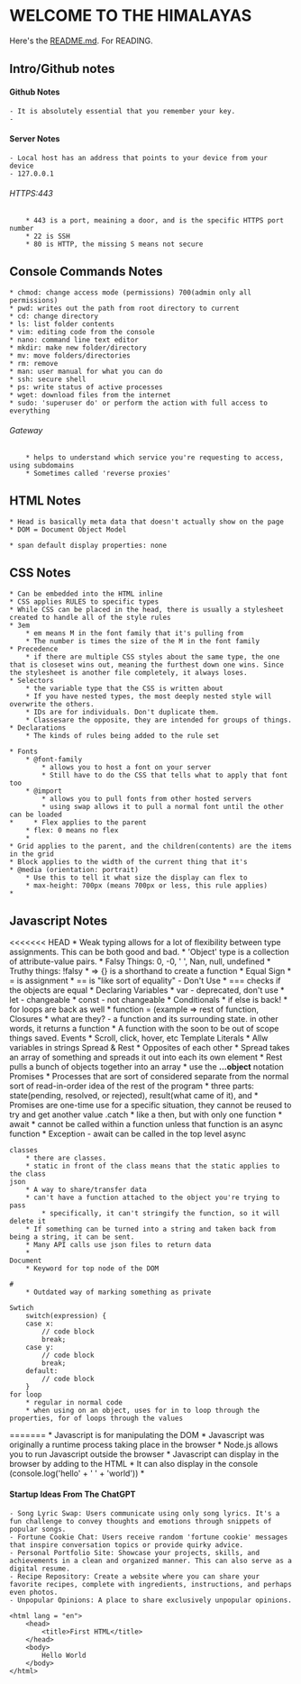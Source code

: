 # WELCOME TO THE HIMALAYAS

Here's the [README.md](https://github.com/jarobinson-121/CS260-Startup/blob/main/README.md). For READING.

## Intro/Github notes

#### Github Notes
    - It is absolutely essential that you remember your key. 
    - 

#### Server Notes
    - Local host has an address that points to your device from your device
    - 127.0.0.1

###### HTTPS:443
        * 443 is a port, meaining a door, and is the specific HTTPS port number
        * 22 is SSH
        * 80 is HTTP, the missing S means not secure

## Console Commands Notes
    * chmod: change access mode (permissions) 700(admin only all permissions)
    * pwd: writes out the path from root directory to current
    * cd: change directory
    * ls: list folder contents
    * vim: editing code from the console
    * nano: command line text editor
    * mkdir: make new folder/directory 
    * mv: move folders/directories
    * rm: remove
    * man: user manual for what you can do
    * ssh: secure shell
    * ps: write status of active processes
    * wget: download files from the internet
    * sudo: 'superuser do' or perform the action with full access to everything

###### Gateway
        * helps to understand which service you're requesting to access, using subdomains
        * Sometimes called 'reverse proxies'

## HTML Notes
    * Head is basically meta data that doesn't actually show on the page
    * DOM = Document Object Model

    * span default display properties: none



## CSS Notes
    * Can be embedded into the HTML inline
    * CSS applies RULES to specific types
    * While CSS can be placed in the head, there is usually a stylesheet created to handle all of the style rules
    * 3em
        * em means M in the font family that it's pulling from
        * The number is times the size of the M in the font family
    * Precedence
        * if there are multiple CSS styles about the same type, the one that is closeset wins out, meaning the furthest down one wins. Since the stylesheet is another file completely, it always loses.
    * Selectors
        * the variable type that the CSS is written about
        * If you have nested types, the most deeply nested style will overwrite the others.
        * IDs are for individuals. Don't duplicate them.
        * Classesare the opposite, they are intended for groups of things.
    * Declarations
        * The kinds of rules being added to the rule set

    * Fonts
        * @font-family
            * allows you to host a font on your server 
            * Still have to do the CSS that tells what to apply that font too
        * @import
            * allows you to pull fonts from other hosted servers
            * using swap allows it to pull a normal font until the other can be loaded
    *     * Flex applies to the parent
        * flex: 0 means no flex
        * 
    * Grid applies to the parent, and the children(contents) are the items in the grid
    * Block applies to the width of the current thing that it's
    * @media (orientation: portrait)
        * Use this to tell it what size the display can flex to
        * max-height: 700px (means 700px or less, this rule applies)
    *

## Javascript Notes
<<<<<<< HEAD
    * Weak typing allows for a lot of flexibility between type assignments. This can be both good and bad. 
    * 'Object' type is a collection of attribute-value pairs. 
    * Falsy Things: 0, -0, ' ', Nan, null, undefined
    * Truthy things: !falsy
    * => {} is a shorthand to create a function
    * Equal Sign
        * = is assignment
        * == is "like sort of equality" - Don't Use
        * === checks if the objects are equal
    * Declaring Variables
        * var - deprecated, don't use
        * let - changeable
        * const - not changeable
    * Conditionals
        * if else is back!
        * for loops are back as well
        * function = (example => rest of function, 
    Closures
        * what are they? - a function and its surrounding state. in other words, it returns a function
        * A function with the soon to be out of scope things saved.
    Events
        * Scroll, click, hover, etc
    Template Literals
        * Allw variables in strings
    Spread & Rest
        * Opposites of each other
            * Spread takes an array of something and spreads it out into each its own element
            * Rest pulls a bunch of objects together into an array
            * use the **...object** notation
    Promises
        * Processes that are sort of considered separate from the normal sort of read-in-order idea of the rest of the program
        * three parts: state(pending, resolved, or rejected), result(what came of it), and 
        * Promises are one-time use for a specific situation, they cannot be reused to try and get another value
    .catch
        * like a then, but with only one function
        * 
    await
        * cannot be called within a function unless that function is an async function
        * Exception - await can be called in the top level
    async

    classes
        * there are classes.
        * static in front of the class means that the static applies to the class
    json
        * A way to share/transfer data
        * can't have a function attached to the object you're trying to pass
            * specifically, it can't stringify the function, so it will delete it
        * If something can be turned into a string and taken back from being a string, it can be sent.
        * Many API calls use json files to return data
        * 
    Document
        * Keyword for top node of the DOM

    #
        * Outdated way of marking something as private

    Swtich
        switch(expression) {
        case x:
            // code block
            break;
        case y:
            // code block
            break;
        default:
            // code block
        }
    for loop
        * regular in normal code
        * when using on an object, uses for in to loop through the properties, for of loops through the values

    
    

    
        
=======
    * Javascript is for manipulating the DOM
    * Javascript was originally a runtime process taking place in the browser
        * Node.js allows you to run Javascript outside the browser
    * Javascript can display in the browser by adding to the HTML
    * It can also display in the console (console.log('hello' + ' ' + 'world'))
    *


    
#### Startup Ideas From The ChatGPT
    - Song Lyric Swap: Users communicate using only song lyrics. It's a fun challenge to convey thoughts and emotions through snippets of popular songs.
    - Fortune Cookie Chat: Users receive random 'fortune cookie' messages that inspire conversation topics or provide quirky advice.
    - Personal Portfolio Site: Showcase your projects, skills, and achievements in a clean and organized manner. This can also serve as a digital resume.
    - Recipe Repository: Create a website where you can share your favorite recipes, complete with ingredients, instructions, and perhaps even photos.
    - Unpopular Opinions: A place to share exclusively unpopular opinions.

    


<!DOCTYPE html>
    <html lang = "en">
        <head>
            <title>First HTML</title>
        </head>
        <body>
            Hello World
        </body>
    </html>


